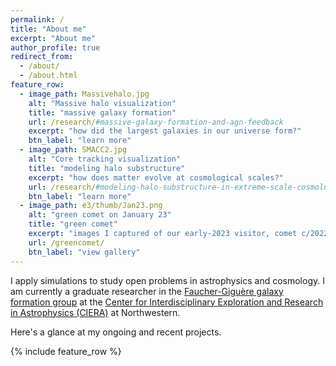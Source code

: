 ```yaml
---
permalink: /
title: "About me"
excerpt: "About me"
author_profile: true
redirect_from: 
  - /about/
  - /about.html
feature_row:
  - image_path: Massivehalo.jpg
    alt: "Massive halo visualization"
    title: "massive galaxy formation"
    url: /research/#massive-galaxy-formation-and-agn-feedback
    excerpt: "how did the largest galaxies in our universe form?"
    btn_label: "learn more"
  - image_path: SMACC2.jpg
    alt: "Core tracking visualization"
    title: "modeling halo substructure"
    excerpt: "how does matter evolve at cosmological scales?"
    url: /research/#modeling-halo-substructure-in-extreme-scale-cosmology-simulations
    btn_label: "learn more"
  - image_path: e3/thumb/Jan23.png
    alt: "green comet on January 23"
    title: "green comet"
    excerpt: "images I captured of our early-2023 visitor, comet c/2022 e3 (ZTF)"
    url: /greencomet/
    btn_label: "view gallery"
---
```


I apply simulations to study open problems in astrophysics and cosmology.
I am currently a graduate researcher in the [Faucher-Giguère galaxy formation group](https://galaxies.northwestern.edu/) at the [Center for Interdisciplinary Exploration and Research in Astrophysics (CIERA)](https://ciera.northwestern.edu/) at Northwestern.

Here's a glance at my ongoing and recent projects.

{% include feature_row %}